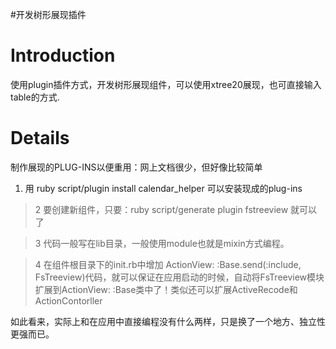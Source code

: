 #开发树形展现插件
# Introduction #

使用plugin插件方式，开发树形展现组件，可以使用xtree20展现，也可直接输入table的方式.


# Details #

制作展现的PLUG-INS以便重用：网上文档很少，但好像比较简单

  1. 用 ruby script/plugin install calendar\_helper  可以安装现成的plug-ins

> 2 要创建新组件，只要：ruby script/generate plugin fstreeview 就可以了

> 3 代码一般写在lib目录，一般使用module也就是mixin方式编程。

> 4 在组件根目录下的init.rb中增加 ActionView: :Base.send(:include, FsTreeview)代码，就可以保证在应用启动的时候，自动将FsTreeview模块扩展到ActionView: :Base类中了！类似还可以扩展ActiveRecode和ActionContorller

如此看来，实际上和在应用中直接编程没有什么两样，只是换了一个地方、独立性更强而已。


